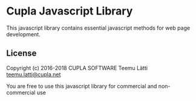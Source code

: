 # Cupla Javascript Library

This javascript library contains essential javascript methods for web page development.

License
-------

Copyright (c) 2016-2018 CUPLA SOFTWARE Teemu Lätti teemu.latti@cupla.net

You are free to use this javascript library for commercial and non-commercial use
